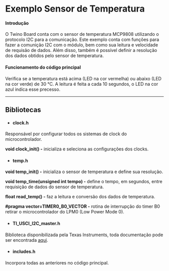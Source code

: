 # Exemplo Sensor de Temperatura

#### Introdução

O Twino Board conta com o sensor de temperatura MCP9808 utilizando o protocolo I2C para a comunicação. Este exemplo conta com funções para fazer a comunição I2C com o módulo, bem como sua leitura e velocidade de requisão de dados. Além disso, também é possível definir a resolução dos dados obtidos pelo sensor de temperatura.

#### Funcionamento do código principal

Verifica se a temperatura está acima (LED na cor vermelha) ou abaixo (LED na cor verde) de 30 °C.
A leitura é feita a cada 10 segundos, o LED na cor azul indica esse precesso.

***

## Bibliotecas
- #### clock.h
Responsável por configurar todos os sistemas de clock do microcontrolador.

**void clock_init() -** inicializa e seleciona as configurações dos clocks.

- #### temp.h 
**void temp_init() -** inicializa o sensor de temperatura e define sua resolução.

**void temp_time(unsigned int tempo) -** define o tempo, em segundos, entre requisição de dados do sensor de temperatura.

**float read_temp() -** faz a leitura e conversão dos dados de temperatura.

**#pragma vector=TIMER0_B0_VECTOR -** rotina de interrupção do timer B0 retirar o microcontrolador do LPM0 (Low Power Mode 0).

- #### TI_USCI_I2C_master.h
Biblioteca disponibilizada pela Texas Instruments, toda documentação pode ser encontrada [aqui](http://www.ti.com/lit/an/slaa382a/slaa382a.pdf).

- #### includes.h
Incorpora todas as anteriores no código principal.